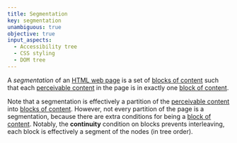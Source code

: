 ```yaml
---
title: Segmentation
key: segmentation
unambiguous: true
objective: true
input_aspects:
  - Accessibility tree
  - CSS styling
  - DOM tree
---
```


A _segmentation_ of an [HTML web page][] is a set of [blocks of content][block of content] such that each [perceivable content][] in the page is in exactly one [block of content][].

Note that a segmentation is effectively a partition of the [perceivable content][] into [blocks of content][block of content]. However, not every partition of the page is a segmentation, because there are extra conditions for being a [block of content][]. Notably, the **continuity** condition on blocks prevents interleaving, each block is effectively a segment of the nodes (in tree order).

[block of content]: #block-of-content 'Definition of Block of Content'
[html web page]: #web-page-html 'Definition of HTML Web Page'
[perceivable content]: #perceivable-content 'Definition of Perceivable Content'

